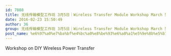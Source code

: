 ```yaml
---
id: 7808
title: 无线传输模型工作坊 3月5日｜Wireless Transfer Module Workshop March 5th
date: 2016-02-23 15:50:49
author: 36
group: 无线传输模型工作坊 3月5日｜Wireless Transfer Module Workshop March 5th
post_name: %e6%97%a0%e7%ba%bf%e4%bc%a0%e8%be%93%e6%a8%a1%e5%9e%8b%e5%b7%a5%e4%bd%9c%e5%9d%8a-1%e6%9c%8830%e6%97%a5%ef%bd%9cwireless-transfer-modle-workshop-jan-30th
---
```


Workshop on DIY Wireless Power Transfer